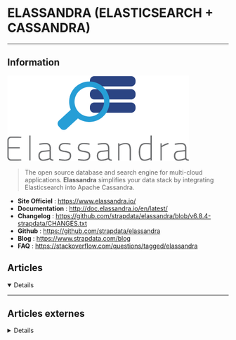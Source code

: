 # ELASSANDRA (ELASTICSEARCH + CASSANDRA)
---

## <i class="fa-solid fa-hashtag"></i> Information

![Logo](../../_media/apps/elassandra/elassandra_logo.png ':size=250 :no-zoom')


> <i class="fa-solid fa-quote-left"></i> The open source database and search engine for multi-cloud applications.
> **Elassandra** simplifies your data stack by integrating Elasticsearch into Apache Cassandra. <i class="fa-solid fa-quote-left fa-rotate-180"></i>


- <i class="fa-solid fa-globe"></i> **Site Officiel** : https://www.elassandra.io/
- <i class="fa-solid fa-book"></i> **Documentation** : http://doc.elassandra.io/en/latest/
- <i class="fa-solid fa-file-circle-question"></i> **Changelog** : https://github.com/strapdata/elassandra/blob/v6.8.4-strapdata/CHANGES.txt
- <i class="fa-brands fa-github"></i> **Github** : https://github.com/strapdata/elassandra
- <i class="fab fa-blogger-b"></i> **Blog** : https://www.strapdata.com/blog
- <i class="far fa-question-circle"></i> **FAQ** : https://stackoverflow.com/questions/tagged/elassandra



## <i class="fa-regular fa-newspaper"></i> Articles

<details open>

</details>

---

## <i class="fa-solid fa-glasses"></i> Articles externes

<details>

- [Elassandra Search Strategy explained](https://medium.com/@vroyer/elassandra-search-strategy-explained-196747d5701)
- [How To Migrate Data From Cassandra To Elassandra In Docker Containers](https://blog.pythian.com/cassandra-elassandra-migration/)
- [Kubernetes Logs Analysis With Elassandra, Fluent-Bit and Kibana](https://dzone.com/articles/kubernetes-logs-with-elassandra)

</details>
